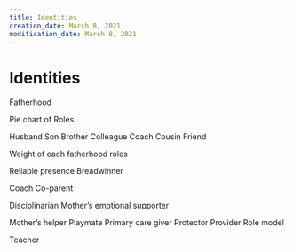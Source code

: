 ```yaml
---
title: Identities
creation_date: March 8, 2021
modification_date: March 8, 2021
---
```



# Identities

Fatherhood

Pie chart of Roles

Husband
Son
Brother
Colleague
Coach
Cousin
Friend 

Weight of each fatherhood roles

Reliable presence
Breadwinner

Coach 
Co-parent

Disciplinarian 
Mother’s emotional supporter 

Mother’s helper
Playmate
Primary care giver
Protector
Provider 
Role model

Teacher
